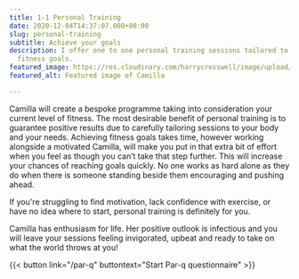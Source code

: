 ```yaml
---
title: 1-1 Personal Training
date: 2020-12-04T14:37:07.000+00:00
slug: personal-training
subtitle: Achieve your goals
description: I offer one to one personal training sessions tailored to your personal
  fitness goals.
featured_image: https://res.cloudinary.com/harrycresswell/image/upload/v1614015512/camillafitness/camilla-boxing.jpg
featured_alt: Featured image of Camilla

---
```

Camilla will create a bespoke programme taking into consideration your
current level of fitness. The most desirable benefit of personal training is to
guarantee positive results due to carefully tailoring sessions to your body
and your needs. Achieving fitness goals takes time, however working
alongside a motivated Camilla, will make you put in that extra bit of effort
when you feel as though you can’t take that step further. This will increase
your chances of reaching goals quickly. No one works as hard alone as
they do when there is someone standing beside them encouraging and
pushing ahead.

If you're struggling to find motivation, lack confidence with exercise, or have no idea where to start, personal training is definitely for you.

Camilla has enthusiasm for life. Her positive outlook is infectious and you
will leave your sessions feeling invigorated, upbeat and ready to take on
what the world throws at you!

{{< button link="/par-q" buttontext="Start Par-q questionnaire" >}}